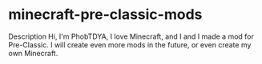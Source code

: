 # minecraft-pre-classic-mods
Description
Hi, I'm PhobTDYA, I love Minecraft, and I and I made a mod for Pre-Classic.
I will create even more mods in the future, or even create my own Minecraft.
